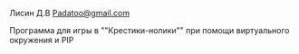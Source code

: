 
Лисин Д.В
Padatoo@gmail.com

Программа для игры в ""Крестики-нолики"" при помощи виртуального окружения и PIP
